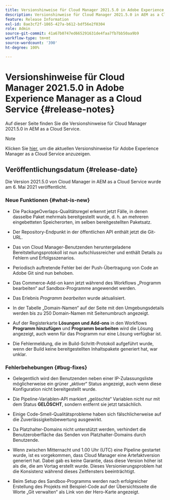 ```yaml
---
title: Versionshinweise für Cloud Manager 2021.5.0 in Adobe Experience Manager as a Cloud Service
description: Versionshinweise für Cloud Manager 2021.5.0 in AEM as a Cloud Service
feature: Release Information
exl-id: 8ae3cf2f-1865-427a-b612-bdf56e2f0304
role: Admin
source-git-commit: 41a67b0747ed665291631de4faa7fb7bb50aa9b9
workflow-type: tm+mt
source-wordcount: '390'
ht-degree: 100%

---
```


# Versionshinweise für Cloud Manager 2021.5.0 in Adobe Experience Manager as a Cloud Service {#release-notes}

Auf dieser Seite finden Sie die Versionshinweise für Cloud Manager 2021.5.0 in AEM as a Cloud Service.

>[!NOTE]
>Klicken Sie [hier](https://experienceleague.adobe.com/de/docs/experience-manager-cloud-service/content/release-notes/release-notes/release-notes-current), um die aktuellen Versionshinweise für Adobe Experience Manager as a Cloud Service anzuzeigen.

## Veröffentlichungsdatum {#release-date}

Die Version 2021.5.0 von Cloud Manager in AEM as a Cloud Service wurde am 6. Mai 2021 veröffentlicht.

### Neue Funktionen {#what-is-new}

* Die PackageOverlaps-Qualitätsregel erkennt jetzt Fälle, in denen dasselbe Paket mehrmals bereitgestellt wurde, d. h. an mehreren eingebetteten Speicherorten, im selben bereitgestellten Paketsatz.

* Der Repository-Endpunkt in der öffentlichen API enthält jetzt die Git-URL.

* Das von Cloud Manager-Benutzenden heruntergeladene Bereitstellungsprotokoll ist nun aufschlussreicher und enthält Details zu Fehlern und Erfolgsszenarios.

* Periodisch auftretende Fehler bei der Push-Übertragung von Code an Adobe Git sind nun behoben.

* Das Commerce-Add-on kann jetzt während des Workflows „Programm bearbeiten“ auf Sandbox-Programme angewendet werden.

* Das Erlebnis *Programm bearbeiten* wurde aktualisiert.

* In der Tabelle „Domain-Namen“ auf der Seite mit den Umgebungsdetails werden bis zu 250 Domain-Namen mit Seitenumbruch angezeigt.

* Auf der Registerkarte **Lösungen und Add-ons** in den Workflows **Programm hinzufügen** und **Programm bearbeiten** wird die Lösung angezeigt, auch wenn für das Programm nur eine Lösung verfügbar ist.

* Die Fehlermeldung, die im Build-Schritt-Protokoll aufgeführt wurde, wenn der Build keine bereitgestellten Inhaltspakete generiert hat, war unklar.

### Fehlerbehebungen {#bug-fixes}

* Gelegentlich wird den Benutzenden neben einer IP-Zulassungsliste möglicherweise ein grüner „aktiver“ Status angezeigt, auch wenn diese Konfiguration nicht bereitgestellt wurde.

* Die Pipeline-Variablen-API markiert „gelöschte“ Variablen nicht nur mit dem Status **GELÖSCHT**, sondern entfernt sie jetzt tatsächlich.

* Einige Code-Smell-Qualitätsprobleme haben sich fälschlicherweise auf die Zuverlässigkeitsbewertung ausgewirkt.

* Da Platzhalter-Domains nicht unterstützt werden, verhindert die Benutzeroberfläche das Senden von Platzhalter-Domains durch Benutzende.

* Wenn zwischen Mitternacht und 1.00 Uhr (UTC) eine Pipeline gestartet wurde, ist es vorgekommen, dass Cloud Manager eine Artefaktversion generiert hat. Dabei gab es keine Garantie, dass diese Version höher ist als die, die am Vortag erstellt wurde. Dieses Versionierungsproblem hat die Konsistenz während dieses Zeitfensters beeinträchtigt.

* Beim Setup des Sandbox-Programms werden nach erfolgreicher Erstellung des Projekts mit Beispiel-Code auf der Übersichtsseite die Worte „Git verwalten“ als Link von der Hero-Karte angezeigt.

